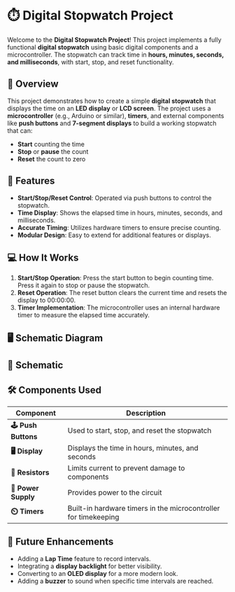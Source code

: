 # ⏱️ Digital Stopwatch Project

Welcome to the **Digital Stopwatch Project**! This project implements a fully functional **digital stopwatch** using basic digital components and a microcontroller. The stopwatch can track time in **hours, minutes, seconds, and milliseconds**, with start, stop, and reset functionality.

## 📜 Overview

This project demonstrates how to create a simple **digital stopwatch** that displays the time on an **LED display** or **LCD screen**. The project uses a **microcontroller** (e.g., Arduino or similar), **timers**, and external components like **push buttons** and **7-segment displays** to build a working stopwatch that can:
- **Start** counting the time
- **Stop** or **pause** the count
- **Reset** the count to zero

## 🎯 Features
- **Start/Stop/Reset Control**: Operated via push buttons to control the stopwatch.
- **Time Display**: Shows the elapsed time in hours, minutes, seconds, and milliseconds.
- **Accurate Timing**: Utilizes hardware timers to ensure precise counting.
- **Modular Design**: Easy to extend for additional features or displays.



## 💻 How It Works

1. **Start/Stop Operation**: Press the start button to begin counting time. Press it again to stop or pause the stopwatch.
2. **Reset Operation**: The reset button clears the current time and resets the display to 00:00:00.
3. **Timer Implementation**: The microcontroller uses an internal hardware timer to measure the elapsed time accurately.

## 🖥️ Schematic Diagram



## 📸 Schematic
## 🛠️ Components Used

| Component            | Description                                               |
|----------------------|-----------------------------------------------------------|
| **🕹️ Push Buttons**    | Used to start, stop, and reset the stopwatch              |
| **🖥️ Display** | Displays the time in hours, minutes, and seconds           |
| **📏 Resistors**       | Limits current to prevent damage to components            |
| **🔋 Power Supply**    | Provides power to the circuit                             |
| **⏲️ Timers**          | Built-in hardware timers in the microcontroller for timekeeping |




## 🚀 Future Enhancements

- Adding a **Lap Time** feature to record intervals.
- Integrating a **display backlight** for better visibility.
- Converting to an **OLED display** for a more modern look.
- Adding a **buzzer** to sound when specific time intervals are reached.

